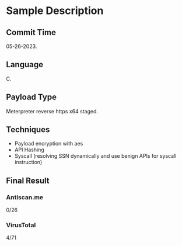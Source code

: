 # Sample Description

## Commit Time

05-26-2023.

## Language

C.

## Payload Type

Meterpreter reverse https x64 staged.

## Techniques

* Payload encryption with aes
* API Hashing
* Syscall (resolving SSN dynamically and use benign APIs for syscall instruction)

## Final Result

### Antiscan.me

0/26

### VirusTotal

4/71
